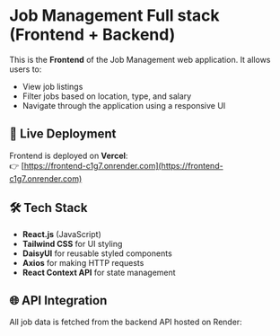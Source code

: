 # Job Management Full stack (Frontend + Backend)

This is the **Frontend** of the Job Management web application. It allows users to:
- View job listings
- Filter jobs based on location, type, and salary
- Navigate through the application using a responsive UI

## 🚀 Live Deployment
Frontend is deployed on **Vercel**:  
👉 [https://frontend-c1g7.onrender.com](https://frontend-c1g7.onrender.com)

## 🛠️ Tech Stack

- **React.js** (JavaScript)
- **Tailwind CSS** for UI styling
- **DaisyUI** for reusable styled components
- **Axios** for making HTTP requests
- **React Context API** for state management

## 🌐 API Integration

All job data is fetched from the backend API hosted on Render:
